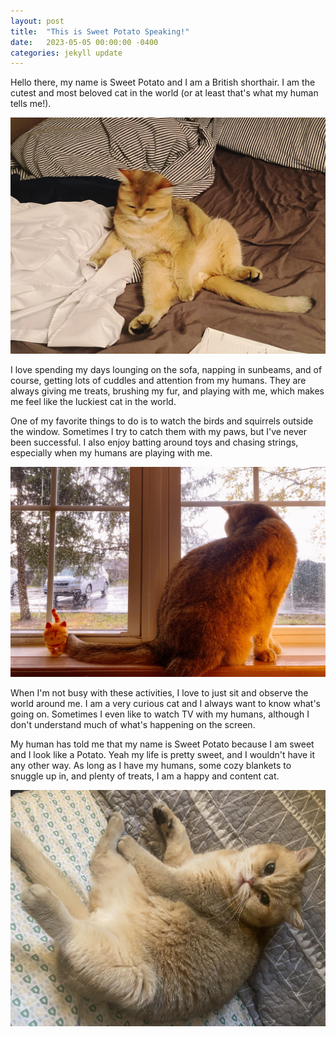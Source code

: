 ```yaml
---
layout: post
title:  "This is Sweet Potato Speaking!"
date:   2023-05-05 00:00:00 -0400
categories: jekyll update
---
```

Hello there, my name is Sweet Potato and I am a British shorthair. I am the cutest and most beloved cat in the world (or at least that's what my human tells me!).

![](/assets/cat1.jpeg)

I love spending my days lounging on the sofa, napping in sunbeams, and of course, getting lots of cuddles and attention from my humans. They are always giving me treats, brushing my fur, and playing with me, which makes me feel like the luckiest cat in the world.

One of my favorite things to do is to watch the birds and squirrels outside the window. Sometimes I try to catch them with my paws, but I've never been successful. I also enjoy batting around toys and chasing strings, especially when my humans are playing with me.

![](/assets/cat2.jpeg)

When I'm not busy with these activities, I love to just sit and observe the world around me. I am a very curious cat and I always want to know what's going on. Sometimes I even like to watch TV with my humans, although I don't understand much of what's happening on the screen.

My human has told me that my name is Sweet Potato because I am sweet and I look like a Potato. Yeah my life is pretty sweet, and I wouldn't have it any other way. As long as I have my humans, some cozy blankets to snuggle up in, and plenty of treats, I am a happy and content cat.

![](/assets/cat3.jpeg)


